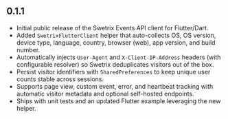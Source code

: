 ## 0.1.1

- Initial public release of the Swetrix Events API client for Flutter/Dart.
- Added `SwetrixFlutterClient` helper that auto-collects OS, OS version, device type, language, country, browser (web), app version, and build number.
- Automatically injects `User-Agent` and `X-Client-IP-Address` headers (with configurable resolver) so Swetrix deduplicates visitors out of the box.
- Persist visitor identifiers with `SharedPreferences` to keep unique user counts stable across sessions.
- Supports page view, custom event, error, and heartbeat tracking with automatic visitor metadata and optional self-hosted endpoints.
- Ships with unit tests and an updated Flutter example leveraging the new helper.
